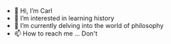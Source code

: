 - 👋 Hi, I’m Carl
- 👀 I’m interested in learning history
- 🌱 I’m currently delving into the world of philosophy
- 📫 How to reach me ... Don't

